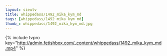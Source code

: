 ```yaml
--- 
layout: sieutv
title: whippedass/1492_mika_kym_md
tags: [whippedass/1492_mika_kym_md]
thumb_: whippedass/1492_mika_kym_md.jpg
---
```

{% include tvpro key="http://admin.fetishbox.com/_content/whippedass/1492_mika_kym_md.mp4" %} 
